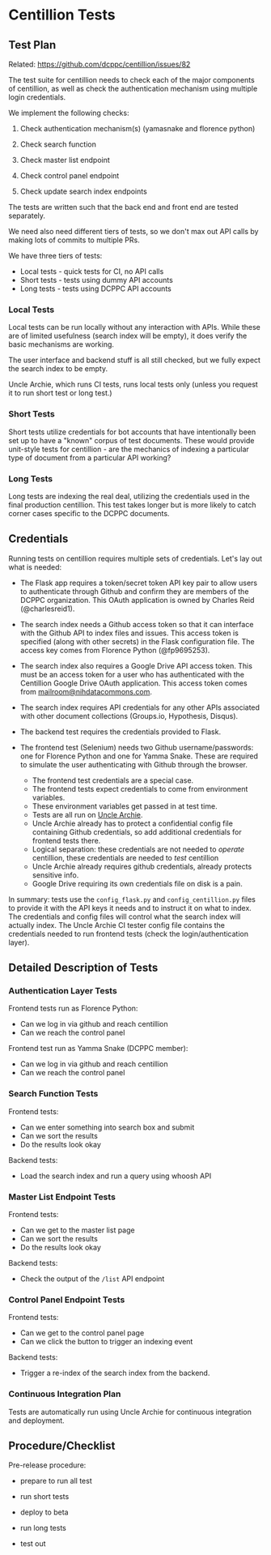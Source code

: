 # Centillion Tests

## Test Plan

Related: <https://github.com/dcppc/centillion/issues/82>

The test suite for centillion needs to check each of the major components of
centillion, as well as check the authentication mechanism using multiple login
credentials.

We implement the following checks:

1. Check authentication mechanism(s) (yamasnake and florence python)

2. Check search function

3. Check master list endpoint

4. Check control panel endpoint

5. Check update search index endpoints

The tests are written such that the back end and front end
are tested separately.

We need also need different tiers of tests, so we don't max out
API calls by making lots of commits to multiple PRs.

We have three tiers of tests:
* Local tests - quick tests for CI, no API calls
* Short tests - tests using dummy API accounts
* Long tests - tests using DCPPC API accounts


### Local Tests

Local tests can be run locally without any interaction with APIs.
While these are of limited usefulness (search index will be empty),
it does verify the basic mechanisms are working.

The user interface and backend stuff is all still checked,
but we fully expect the search index to be empty.

Uncle Archie, which runs CI tests, runs local tests only
(unless you request it to run short test or long test.)


### Short Tests

Short tests utilize credentials for bot accounts that have intentionally
been set up to have a "known" corpus of test documents. These would 
provide unit-style tests for centillion - are the mechanics of indexing
a particular type of document from a particular API working?


### Long Tests

Long tests are indexing the real deal, utilizing the credentials used
in the final production centillion. This test takes longer but is
more likely to catch corner cases specific to the DCPPC documents.


## Credentials

Running tests on centillion requires multiple sets of credentials.
Let's lay out what is needed:

* The Flask app requires a token/secret token API key pair to 
  allow users to authenticate through Github and confirm they
  are members of the DCPPC organization. This OAuth application
  is owned by Charles Reid (@charlesreid1).

* The search index needs a Github access token so that it can
  interface with the Github API to index files and issues.
  This access token is specified (along with other secrets) in the
  Flask configuration file.
  The access key comes from Florence Python (@fp9695253).

* The search index also requires a Google Drive API access token.
  This must be an access token for a user who has authenticated
  with the Centillion Google Drive OAuth application.
  This access token comes from <mailroom@nihdatacommons.com>.

* The search index requires API credentials for any other APIs
  associated with other document collections (Groups.io, Hypothesis, 
  Disqus).

* The backend test requires the credentials provided to Flask.

* The frontend test (Selenium) needs two Github username/passwords:
  one for Florence Python and one for Yamma Snake. These are required
  to simulate the user authenticating with Github through the browser.
    * The frontend test credentials are a special case.
    * The frontend tests expect credentials to come from environment variables.
    * These environment variables get passed in at test time.
    * Tests are all run on [Uncle Archie](https://github.com/dcppc/uncle-archie).
    * Uncle Archie already has to protect a confidential config file
      containing Github credentials, so add additional credentials 
      for frontend tests there.
    * Logical separation: these credentials are not needed to _operate_
      centillion, these credentials are needed to _test_ centillion
    * Uncle Archie already requires github credentials, already protects 
      sensitive info.
    * Google Drive requiring its own credentials file on disk is a pain.

In summary: tests use the `config_flask.py` and `config_centillion.py`
files to provide it with the API keys it needs and to instruct it
on what to index. The credentials and config files will control
what the search index will actually index. The Uncle Archie CI tester
config file contains the credentials needed to run frontend tests
(check the login/authentication layer).


## Detailed Description of Tests


### Authentication Layer Tests

Frontend tests run as Florence Python:

* Can we log in via github and reach centillion
* Can we reach the control panel

Frontend test run as Yamma Snake (DCPPC member):

* Can we log in via github and reach centillion
* Can we reach the control panel


### Search Function Tests

Frontend tests:

* Can we enter something into search box and submit
* Can we sort the results
* Do the results look okay

Backend tests:

* Load the search index and run a query using whoosh API


### Master List Endpoint Tests

Frontend tests:

* Can we get to the master list page
* Can we sort the results
* Do the results look okay

Backend tests:

* Check the output of the `/list` API endpoint


### Control Panel Endpoint Tests

Frontend tests:

* Can we get to the control panel page
* Can we click the button to trigger an indexing event

Backend tests:

* Trigger a re-index of the search index from the backend.


### Continuous Integration Plan

Tests are automatically run using Uncle Archie for continuous
integration and deployment.


## Procedure/Checklist

Pre-release procedure:

- prepare to run all test

- run short tests
- deploy to beta
- run long tests
- test out


